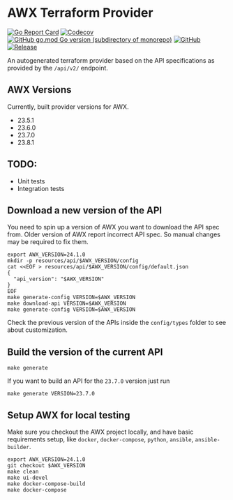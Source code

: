 AWX Terraform Provider
======================
[![Go Report Card](https://goreportcard.com/badge/github.com/ilijamt/terraform-provider-awx)](https://goreportcard.com/report/github.com/ilijamt/terraform-provider-awx)
[![Codecov](https://img.shields.io/codecov/c/gh/ilijamt/terraform-provider-awx)](https://app.codecov.io/gh/ilijamt/terraform-provider-awx)
[![GitHub go.mod Go version (subdirectory of monorepo)](https://img.shields.io/github/go-mod/go-version/ilijamt/terraform-provider-awx)](go.mod)
[![GitHub](https://img.shields.io/github/license/ilijamt/terraform-provider-awx)](LICENSE)
[![Release](https://img.shields.io/github/release/ilijamt/terraform-provider-awx.svg)](https://github.com/ilijamt/terraform-provider-awx/releases/latest)

An autogenerated terraform provider based on the API specifications as provided by the `/api/v2/` endpoint.

AWX Versions
------------

Currently, built provider versions for AWX.

* 23.5.1
* 23.6.0
* 23.7.0
* 23.8.1

TODO:
-----

* Unit tests
* Integration tests

Download a new version of the API
---------------------------------

You need to spin up a version of AWX you want to download the API spec from.
Older version of AWX report incorrect API spec. So manual changes may be required to fix them.

```shell
export AWX_VERSION=24.1.0
mkdir -p resources/api/$AWX_VERSION/config
cat <<EOF > resources/api/$AWX_VERSION/config/default.json
{
  "api_version": "$AWX_VERSION"
}
EOF
make generate-config VERSION=$AWX_VERSION
make download-api VERSION=$AWX_VERSION
make generate-config VERSION=$AWX_VERSION
```

Check the previous version of the APIs inside the `config/types` folder to see about customization.

Build the version of the current API
-------------------------------------

```shell
make generate
```

If you want to build an API for the `23.7.0` version just run

```shell
make generate VERSION=23.7.0
```

Setup AWX for local testing
---------------------------

Make sure you checkout the AWX project locally, and have basic requirements setup, like `docker`, `docker-compose`, `python`, `ansible`, `ansible-builder`.

```shell
export AWX_VERSION=24.1.0
git checkout $AWX_VERSION
make clean
make ui-devel
make docker-compose-build
make docker-compose
```
